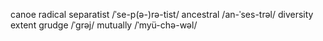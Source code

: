 canoe
radical
separatist  /ˈse-p(ə-)rə-tist/
ancestral   /an-ˈses-trəl/
diversity
extent
grudge  /ˈgrəj/
mutually    /ˈmyü-chə-wəl/